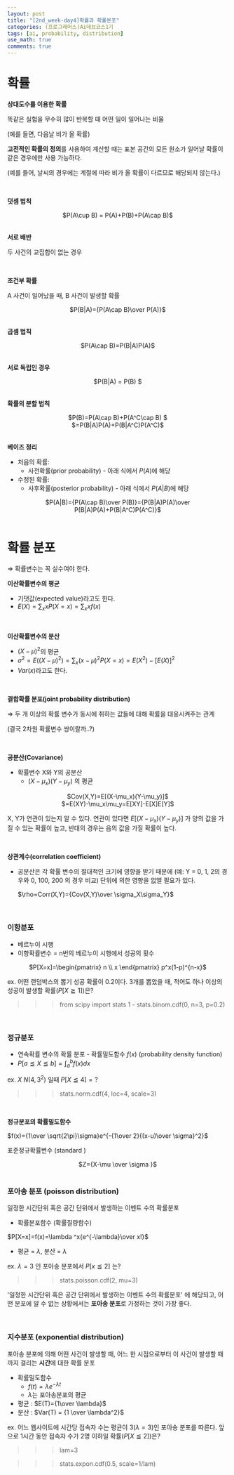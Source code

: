 ```yaml
---
layout: post
title: "[2nd_week-day4]확률과 확률분포"
categories: (프로그래머스)Ai데브코스1기
tags: [ai, probability, distribution]
use_math: true
comments: true
---
```


# 확률

**상대도수를 이용한 확률**

똑같은 실험을 무수히 많이 반복할 때 어떤 일이 일어나는 비율

(예를 들면, 다음날 비가 올 확률)

**고전적인 확률의 정의**를 사용하여 계산할 때는 표본 공간의 모든 원소가 일어날 확률이 같은 경우에만 사용 가능하다.

(예를 들어, 날씨의 경우에는 계절에 따라 비가 올 확률이 다르므로 해당되지 않는다.)

<br>

**덧셈 법칙**

<center>$P(A\cup B) = P(A)+P(B)+P(A\cap B)$</center>

<br>

**서로 배반**

두 사건의 교집합이 없는 경우

<br>

**조건부 확률**

A 사건이 일어났을 때, B 사건이 발생할 확률

<center>$P(B|A)={P(A\cap B)\over P(A)}$</center>

<br>

**곱셈 법칙**

<center>$P(A\cap B)=P(B|A)P(A)$</center>

<br>

**서로 독립인 경우**

<center>$P(B|A) = P(B) $</center>

<br>

**확률의 분할 법칙**

<center>$P(B)=P(A\cap B)+P(A^C\cap B)
$</center>

<center>$=P(B|A)P(A)+P(B|A^C)P(A^C)$</center>

<br>

**베이즈 정리**

- 처음의 확률:
  - 사전확률(prior probability) - 아래 식에서 $P(A)$에 해당
- 수정된 확률:
  - 사후확률(posterior probability) - 아래 식에서 $P(A|B)$에 해당

<center>$P(A|B)={P(A\cap B)\over P(B)}={P(B|A)P(A)\over P(B|A)P(A)+P(B|A^C)P(A^C)}$</center>

<br>

# 확률 분포

⇒ 확률변수는 꼭 실수여야 한다.

**이산확률변수의 평균**

- 기댓값(expected value)라고도 한다.
- $E(X) =\sum_xxP(X=x)=\sum_xxf(x)$

<br>

**이산확률변수의 분산**

- $(X-\mu)^2$의 평균
- $\sigma^2=E((X-\mu)^2)=\sum_x(x-\mu)^2P(X=x)=E(X^2)-[E(X)]^2$
- $Var(x)$라고도 한다.

<br>

**결합확률 분포(joint probability distribution)**

⇒ 두 개 이상의 확률 변수가 동시에 취하는 값들에 대해 확률을 대응시켜주는 관계

(결국 2차원 확률변수 쌍이랄까..?)

<br>

**공분산(Covariance)**

- 확률변수 X와 Y의 공분산
  - $(X-\mu_x)(Y-\mu_y)$ 의 평균

<center>$Cov(X,Y)=E[(X-\mu_x)(Y-\mu_y)]$
</center>

<center>$=E(XY)-\mu_x\mu_y=E[XY]-E[X]E[Y]$</center>

X, Y가 연관이 있는지 알 수 있다. 연관이 있다면 $E[(X-\mu_x)(Y-\mu_y)]$ 가 양의 값을 가질 수 있는 확률이 높고, 반대의 경우는 음의 값을 가질 확률이 높다.

<br>

**상관계수(correlation coefficient)**

- 공분산은 각 확률 변수의 절대적인 크기에 영향을 받기 때문에 (예: Y = 0, 1, 2의 경우와 0, 100, 200 의 경우 비교) 단위에 의한 영향을 없앨 필요가 있다.

  $\rho=Corr(X,Y)={Cov(X,Y)\over \sigma_X\sigma_Y}$

<br>

### 이항분포

- 베르누이 시행
- 이항확률변수 = n번의 베르누이 시행에서 성공의 횟수

<center>$P[X=x]=\begin{pmatrix}
n \\
x
\end{pmatrix}
p^x(1-p)^{n-x}$</center>

ex. 어떤 랜덤박스의 뽑기 성공 확률이 0.2이다. 3개를 뽑았을 때, 적어도 하나 이상의 성공이 발생할 확률($P[X\geqq 1]$)은?

> > > from scipy import stats
> > > 1 - stats.binom.cdf(0, n=3, p=0.2)

<br>

### 정규분포

- 연속확률 변수의 확률 분포 - 확률밀도함수 $f(x)$ (probability density function)
- $P[a\leqq X\leqq b]=\int_a^bf(x)dx$

ex. $X~N(4,3^2)$ 일때 $P[X\leqq 4]=?$

> > > stats.norm.cdf(4, loc=4, scale=3)

<br>

**정규분포의 확률밀도함수**

$f(x)={1\over \sqrt{2\pi}\sigma}e^{-{1\over 2}{(x-u)\over \sigma}^2}$

표준정규확률변수 (standard )

<center>$Z={X-\mu \over \sigma
}$</center>

<br>

### 포아송 분포 (poisson distribution)

일정한 시간단위 혹은 공간 단위에서 발생하는 이벤트 수의 확률분포

- 확률분포함수 (확률질량함수)

$P[X=x]=f(x)=\lambda ^x{e^{-\lambda}\over x!}$

- 평균 = $\lambda$, 분산 = $\lambda$

ex. $\lambda = 3$ 인 포아송 분포에서 $P[x\leqq 2]$ 는?

> > > stats.poisson.cdf(2, mu=3)

'일정한 시간단위 혹은 공간 단위에서 발생하는 이벤트 수의 확률분포' 에 해당되고, 어떤 분포에 알 수 없는 상황에서는 **포아송 분포**로 가정하는 것이 가장 좋다.

<br>

### 지수분포 (exponential distribution)

포아송 분포에 의해 어떤 사건이 발생할 때, 어느 한 시점으로부터 이 사건이 발생할 때까지 걸리는 **시간**에 대한 확률 분포

- 확률밀도함수
  - $f(t)=\lambda e^{-\lambda t}$
  - $\lambda$는 포아송분포의 평균
- 평균 : $E(T)={1\over \lambda}$
- 분산 : $Var(T) = {1 \over \lambda^2}$

ex. 어느 웹사이트에 시간당 접속자 수는 평균이 3($\lambda=3$)인 포아송 분포를 따른다. 앞으로 1시간 동안 접속자 수가 2명 이하일 확률($P[X\leqq 2]$)은?

> > > lam=3

> > > stats.expon.cdf(0.5, scale=1/lam)
